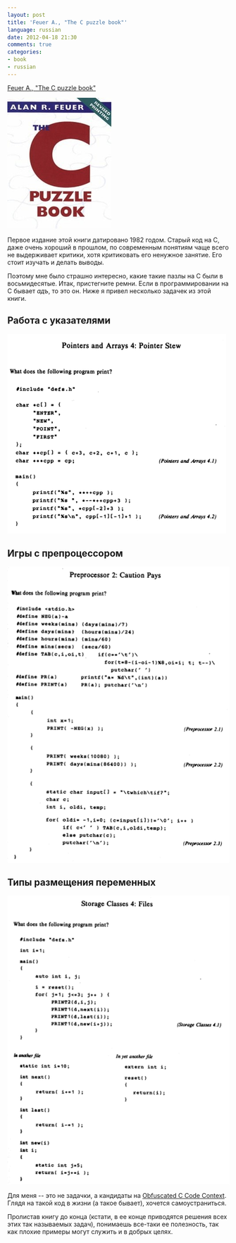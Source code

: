 ```yaml
---
layout: post
title: 'Feuer A., "The C puzzle book"'
language: russian
date: 2012-04-18 21:30
comments: true
categories: 
- book
- russian
---
```

[Feuer A., "The C puzzle book"][]

[<img src="/images/covers/english/c-puzzle-book-cover.jpg"/>][Feuer A., "The C puzzle book"]

[Feuer A., "The C puzzle book"]: http://www.amazon.co.uk/gp/product/0201604612/

Первое издание этой книги датировано 1982 годом. Старый код на С, даже очень хороший в прошлом, по современным понятиям чаще всего не выдерживает критики, хотя критиковать его ненужное занятие. Его стоит изучать и делать выводы.

Поэтому мне было страшно интересно, какие такие пазлы на С были в восьмидесятые. Итак, пристегните ремни. Если в программировании на С бывает *адъ*, то это он. Ниже я привел несколько задачек из этой книги.

## Работа с указателями

![](/images/blog/c-puzzle-book/pointers-and-arrays-pointer-stew.png)

## Игры с препроцессором

![](/images/blog/c-puzzle-book/preprocessor-caution-pays.png)

## Типы размещения переменных

![](/images/blog/c-puzzle-book/storage-classes-files.png)

Для меня -- это не задачки, а кандидаты на [Obfuscated C Code Context][]. Глядя на такой код в жизни (а такое бывает), хочется самоустраниться.

[Obfuscated C Code Context]: http://www.ioccc.org

Пролистав книгу до конца (кстати, в ее конце приводятся решения всех этих так называемых задач), понимаешь все-таки ее полезность, так как плохие примеры могут служить и в добрых целях.

